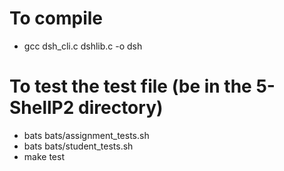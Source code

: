 # To compile

- gcc dsh_cli.c dshlib.c -o dsh

# To test the test file (be in the 5-ShellP2 directory)

- bats bats/assignment_tests.sh
- bats bats/student_tests.sh
- make test
